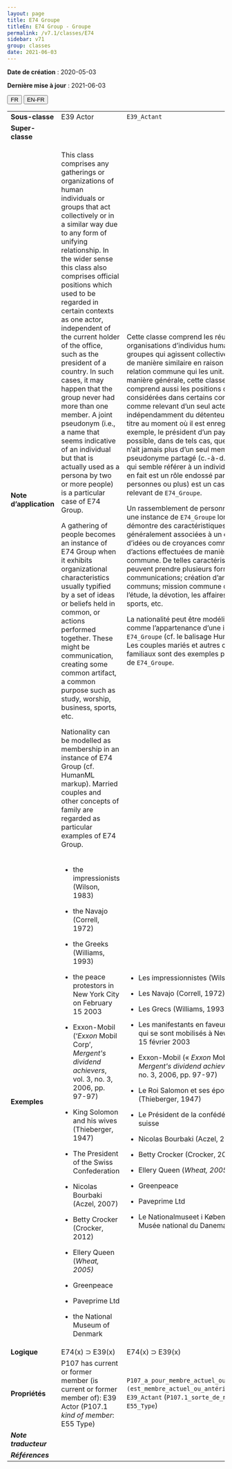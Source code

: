 ```yaml
---
layout: page
title: E74 Groupe
titleEn: E74 Group - Groupe
permalink: /v7.1/classes/E74
sidebar: v71
group: classes
date: 2021-06-03
---
```


**Date de création** : 2020-05-03

**Dernière mise à jour** : 2021-06-03

<div class="lang-buttons">
  <button id="fr" class="activate">FR</button>
  <button id="en-fr">EN-FR</button>
</div>

<table>
<tbody>
<tr>
<td><strong>Sous-classe</strong></td>
<td class="en">E39 Actor</td>
<td><code class="language-plaintext highlighter-rouge">E39_Actant</code></td>
</tr>
<tr>
<td><strong>Super-classe</strong></td>
<td class="en"></td>
<td></td>
</tr>
<tr>
<td><strong>Note d’application</strong></td>
<td class="en"><p>This class comprises any gatherings or organizations of human individuals or groups that act collectively or in a similar way due to any form of unifying relationship. In the wider sense this class also comprises official positions which used to be regarded in certain contexts as one actor, independent of the current holder of the office, such as the president of a country. In such cases, it may happen that the group never had more than one member. A joint pseudonym (i.e., a name that seems indicative of an individual but that is actually used as a persona by two or more people) is a particular case of E74 Group.</p>
<p>A gathering of people becomes an instance of E74 Group when it exhibits organizational characteristics usually typified by a set of ideas or beliefs held in common, or actions performed together. These might be communication, creating some common artifact, a common purpose such as study, worship, business, sports, etc.</p>
<p>Nationality can be modelled as membership in an instance of E74 Group (cf. HumanML markup). Married couples and other concepts of family are regarded as particular examples of E74 Group.</p></td>
<td><p>Cette classe comprend les réunions ou organisations d’individus humains ou de groupes qui agissent collectivement et de manière similaire en raison d’une relation commune qui les unit. De manière générale, cette classe comprend aussi les positions officielles considérées dans certains contextes comme relevant d’un seul acteur, indépendamment du détenteur actuel du titre au moment où il est enregistré (par exemple, le président d’un pays). Il est possible, dans de tels cas, que le groupe n’ait jamais plus d’un seul membre. Un pseudonyme partagé (c.-à-d. un nom qui semble référer à un individu, mais qui en fait est un rôle endossé par deux personnes ou plus) est un cas particulier relevant de <code class="language-plaintext highlighter-rouge">E74_Groupe</code>.</p>
<p>Un rassemblement de personnes devient une instance de <code class="language-plaintext highlighter-rouge">E74_Groupe</code> lorsqu’il démontre des caractéristiques généralement associées à un ensemble d’idées ou de croyances communes, ou d’actions effectuées de manière commune. De telles caractéristiques peuvent prendre plusieurs formes : communications; création d’artéfacts communs; mission commune comme l’étude, la dévotion, les affaires, les sports, etc.</p>
<p>La nationalité peut être modélisée comme l’appartenance d’une instance de <code class="language-plaintext highlighter-rouge">E74_Groupe</code> (cf. le balisage HumanML). Les couples mariés et autres concepts familiaux sont des exemples particuliers de <code class="language-plaintext highlighter-rouge">E74_Groupe</code>.</p></td>
</tr>
<tr>
<td><strong>Exemples</strong></td>
<td class="en"><ul>
<li>
<p>the impressionists (Wilson, 1983)</p>
</li>
<li>
<p>the Navajo (Correll, 1972)</p>
</li>
<li>
<p>the Greeks (Williams, 1993)</p>
</li>
<li>
<p>the peace protestors in New York City on February 15 2003</p>
</li>
<li>
<p>Exxon-Mobil (‘<em>Exxon</em> Mobil Corp’, <em>Mergent's dividend achievers</em>, vol. 3, no. 3, 2006, pp. 97-97)</p>
</li>
<li>
<p>King Solomon and his wives (Thieberger, 1947)</p>
</li>
<li>
<p>The President of the Swiss Confederation</p>
</li>
<li>
<p>Nicolas Bourbaki (Aczel, 2007)</p>
</li>
<li>
<p>Betty Crocker (Crocker, 2012)</p>
</li>
<li>
<p>Ellery Queen (<em>Wheat, 2005)</em></p>
</li>
<li>
<p>Greenpeace</p>
</li>
<li>
<p>Paveprime Ltd</p>
</li>
<li>
<p>the National Museum of Denmark</p>
</li>
</ul></td>
<td><ul>
<li>
<p>Les impressionnistes (Wilson, 1983)</p>
</li>
<li>
<p>Les Navajo (Correll, 1972)</p>
</li>
<li>
<p>Les Grecs (Williams, 1993)</p>
</li>
<li>
<p>Les manifestants en faveur de la paix qui se sont mobilisés à New York le 15 février 2003</p>
</li>
<li>
<p>Exxon-Mobil (« <em>Exxon</em> Mobil Corp », <em>Mergent's dividend achievers</em>, vol. 3, no. 3, 2006, pp. 97-97)</p>
</li>
<li>
<p>Le Roi Salomon et ses épouses (Thieberger, 1947)</p>
</li>
<li>
<p>Le Président de la confédération suisse</p>
</li>
<li>
<p>Nicolas Bourbaki (Aczel, 2007)</p>
</li>
<li>
<p>Betty Crocker (Crocker, 2012)</p>
</li>
<li>
<p>Ellery Queen (<em>Wheat, 2005)</em></p>
</li>
<li>
<p>Greenpeace</p>
</li>
<li>
<p>Paveprime Ltd</p>
</li>
<li>
<p>Le Nationalmuseet i København / Le Musée national du Danemark</p>
</li>
</ul></td>
</tr>
<tr>
<td><strong>Logique</strong></td>
<td class="en">E74(x) ⊃ E39(x)</td>
<td>E74(x) ⊃ E39(x)</td>
</tr>
<tr>
<td><strong>Propriétés</strong></td>
<td class="en"><span class="underline">P107</span> has current or former member (is current or former member of): <span class="underline">E39</span> Actor (P107.1 <em>kind of member</em>: <span class="underline">E55</span> Type)</td>
<td><code class="language-plaintext highlighter-rouge">P107_a_pour_membre_actuel_ou_antérieur (est_membre_actuel_ou_antérieur_de)</code> : <code class="language-plaintext highlighter-rouge">E39_Actant</code> (<code class="language-plaintext highlighter-rouge">P107.1_sorte_de_membre</code> : <code class="language-plaintext highlighter-rouge">E55_Type</code>)</td>
</tr>
<tr>
<td><strong><em>Note traducteur</em></strong></td>
<td colspan="2"></td>
</tr>
<tr>
<td><strong><em>Références</em></strong></td>
<td colspan="2"></td>
</tr>
</tbody>
</table>

